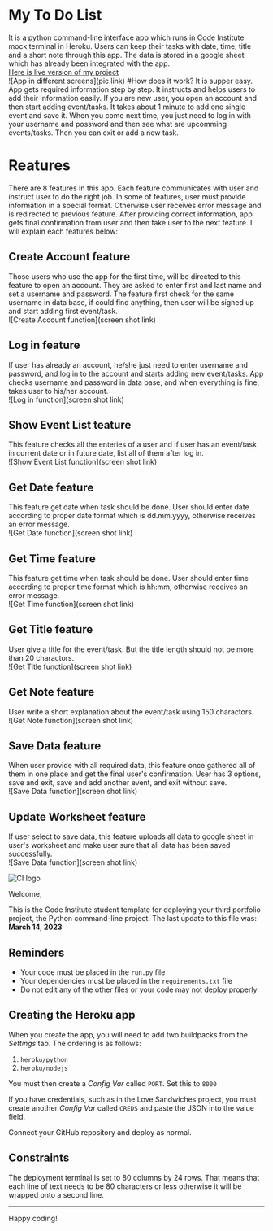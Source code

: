 # My To Do List
It is a python command-line interface app which runs in Code Institute mock terminal in Heroku. Users can keep their tasks with date, time, title and a short note through this app. The data is stored in a google sheet which has already been integrated with the app.<br>
[Here is live version of my project](link)<br>
![App in different screens](pic link)
#How does it work?
It is supper easy. App gets required information step by step. It instructs and helps users to add their information easily. If you are new user, you open an account and then start adding event/tasks. It takes about 1 minute to add one single event and save it. When you come next time, you just need to log in with your username and possword and then see what are upcomming events/tasks. Then you can exit or add a new task.
# Reatures
There are 8 features in this app. Each feature communicates with user and instruct user to do the right job. In some of features, user must provide information in a special format. Otherwise user receives error message and is redirected to previous feature. After providing correct information, app gets final confirmation from user and then take user to the next feature. I will explain each features below:
## Create Account feature
Those users who use the app for the first time, will be directed to this feature to open an account. They are asked to enter first and last name and set a username and password. The feature first check for the same username in data base, if could find anything, then user will be signed up and start adding first event/task.<br>
![Create Account function](screen shot link)
## Log in feature
If user has already an account, he/she just need to enter username and password, and log in to the account and starts adding new event/tasks. App checks username and password in data base, and when everything is fine, takes user to his/her account.<br>
![Log in function](screen shot link)
## Show Event List teature 
This feature checks all the enteries of a user and if user has an event/task in current date or in future date, list all of them after log in.<br>
![Show Event List function](screen shot link) 
## Get Date feature
This feature get date when task should be done. User should enter date according to proper date format which is dd.mm.yyyy, otherwise receives an error message.<br>
![Get Date function](screen shot link)
## Get Time feature 
This feature get time when task should be done. User should enter time according to proper time format which is hh:mm, otherwise receives an error message.<br>
![Get Time function](screen shot link)
## Get Title feature
User give a title for the event/task. But the title length should not be more than 20 charactors.<br>
![Get Title function](screen shot link)
## Get Note feature
User write a short explanation about the event/task using 150 charactors.<br>
![Get Note function](screen shot link) 
## Save Data feature 
When user provide with all required data, this feature once gathered all of them in one place and get the final user's confirmation. User has 3 options, save and exit, save and add another event, and exit without save.<br>
![Save Data function](screen shot link)
## Update Worksheet feature
If user select to save data, this feature uploads all data to google sheet in user's worksheet and make user sure that all data has been saved successfully.<br>
![Save Data function](screen shot link)

 







![CI logo](https://codeinstitute.s3.amazonaws.com/fullstack/ci_logo_small.png)

Welcome,

This is the Code Institute student template for deploying your third portfolio project, the Python command-line project. The last update to this file was: **March 14, 2023**

## Reminders

- Your code must be placed in the `run.py` file
- Your dependencies must be placed in the `requirements.txt` file
- Do not edit any of the other files or your code may not deploy properly

## Creating the Heroku app

When you create the app, you will need to add two buildpacks from the _Settings_ tab. The ordering is as follows:

1. `heroku/python`
2. `heroku/nodejs`

You must then create a _Config Var_ called `PORT`. Set this to `8000`

If you have credentials, such as in the Love Sandwiches project, you must create another _Config Var_ called `CREDS` and paste the JSON into the value field.

Connect your GitHub repository and deploy as normal.

## Constraints

The deployment terminal is set to 80 columns by 24 rows. That means that each line of text needs to be 80 characters or less otherwise it will be wrapped onto a second line.

---

Happy coding!
